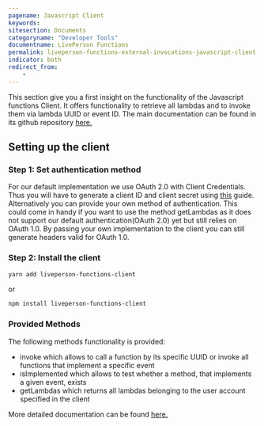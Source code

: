 ```yaml
---
pagename: Javascript Client
keywords:
sitesection: Documents
categoryname: "Developer Tools"
documentname: LivePerson Functions
permalink: liveperson-functions-external-invocations-javascript-client.html
indicator: both
redirect_from:
    -
---
```


This section give you a first insight on the functionality of the Javascript functions Client. It offers functionality to retrieve all lambdas and to invoke them via lambda UUID or event ID. The main documentation can be found in its github repository [here.](https://github.com/LivePersonInc/faas-client-node)

## Setting up the client

### Step 1: Set authentication method

For our default implementation we use OAuth 2.0 with Client Credentials. Thus you will have to generate a client ID and client secret using [this](https://developers.liveperson.com/liveperson-functions-external-invocations-client-credentials.html) guide. Alternatively you can provide your own method of authentication. This could come in handy if you want to use the method getLambdas as it does not support our default authentication(OAuth 2.0) yet but still relies on OAuth 1.0. By passing your own implementation to the client you can still generate headers valid for OAuth 1.0.

### Step 2: Install the client

```bash
yarn add liveperson-functions-client
```

or

```bash
npm install liveperson-functions-client
```

### Provided Methods

The following methods functionality is provided:

* invoke which allows to call a function by its specific UUID or invoke all functions that implement a specific event
* isImplemented which allows to test whether a method, that implements a given event, exists
* getLambdas which returns all lambdas belonging to the user account specified in the client

More detailed documentation can be found [here.](https://github.com/LivePersonInc/faas-client-node)
